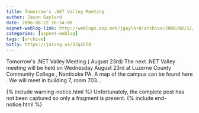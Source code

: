 ```yaml
---
title: Tomorrow's .NET Valley Meeting
author: Jason Gaylord
date: 2006-08-22 16:54:00
aspnet-weblog-link: http://weblogs.asp.net/jgaylord/archive/2006/08/22/Tomorrow_2700_s-.NET-Valley-Meeting.aspx
categories: [aspnet-weblog]
tags: [archive]
bitly: https://jasong.us/2ZqIET8
---
```


Tomorrow's .NET Valley Meeting ( August 23rd) The next .NET Valley meeting will be held on Wednesday August 23rd at Luzerne County Community College , Nanticoke PA. A map of the campus can be found here . We will meet in building 7, room 703...

{% include warning-notice.html %}
Unfortunately, the complete post has not been captured so only a fragment is present.
{% include end-notice.html %}